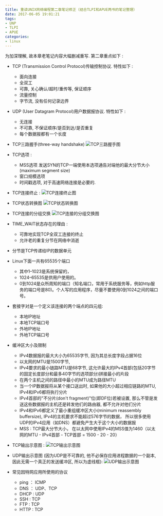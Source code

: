 ```yaml
---
title: 重读UNIX网络编程第二章笔记修正（结合TLPI和APUE两书的笔记整理）
date: 2017-06-05 19:01:21
tags:
- UNP
- TLPI
- APUE
categories:
- linux
---
```


为加深理解, 故本章老笔记内容大幅删减重写.
第二章重点如下 : 

 - TCP (Transmission Control Protocol)传输控制协议. 特性如下 : 
	 - 面向连接
	 - 全双工
	 - 可靠, 关心确认/超时/重传等, 保证顺序
	 - 流量控制
	 - 字节流, 没有任何记录边界
 - UDP (User Datagram Protocol)用户数据报协议. 特性如下 : 
	 - 无连接
	 -  不可靠, 不保证顺序/是否到达/是否重复
	 - 每个数据报都有一个长度
 - TCP三路握手(three-way handshake)
 ![TCP三路握手图](http://img.blog.csdn.net/20170604224047107?watermark/2/text/aHR0cDovL2Jsb2cuY3Nkbi5uZXQvbm9zaXg=/font/5a6L5L2T/fontsize/400/fill/I0JBQkFCMA==/dissolve/70/gravity/SouthEast)
 
 - TCP选项 : 
	 - MSS选项 发送SYN的TCP一端使用本选项通告对端他的最大分节大小(maximum segment size)
	 - 窗口规模选项
	 - 时间戳选项, 对于高速网络连接是必要的.
	
<!-- more -->
	
 - TCP连接终止 : 
 ![TCP连接终止图](http://img.blog.csdn.net/20170604230427728?watermark/2/text/aHR0cDovL2Jsb2cuY3Nkbi5uZXQvbm9zaXg=/font/5a6L5L2T/fontsize/400/fill/I0JBQkFCMA==/dissolve/70/gravity/SouthEast)
 
 - TCP状态转换图
 ![TCP状态转换图](http://img.blog.csdn.net/20170604234518885?watermark/2/text/aHR0cDovL2Jsb2cuY3Nkbi5uZXQvbm9zaXg=/font/5a6L5L2T/fontsize/400/fill/I0JBQkFCMA==/dissolve/70/gravity/SouthEast)
 
 - TCP连接的分组交换
 ![TCP连接的分组交换图](http://img.blog.csdn.net/20170604234715314?watermark/2/text/aHR0cDovL2Jsb2cuY3Nkbi5uZXQvbm9zaXg=/font/5a6L5L2T/fontsize/400/fill/I0JBQkFCMA==/dissolve/70/gravity/SouthEast)
 
 - TIME_WAIT状态存在的理由 :
	 - 可靠地实现TCP全双工连接的终止
	 - 允许老的重复分节在网络中消逝 
 - 分节是TCP传递给IP的数据单元
 - Linux下面一共有65535个端口
	 - 其中1–1023是系统保留的，
	 - 1024–65535是供用户使用的。
	 - 0到1024是众所周知的端口（知名端口，常用于系统服务等，例如http服务的端口号是80)。个人写的应用程序，尽量不要使用0到1024之间的端口号。
 - 套接字对是一个定义该连接的两个端点的四元组:
	 - 本地IP地址
	 - 本地TCP端口号
	 - 外地IP地址
	 - 外地TCP端口号
 - 缓冲区大小及限制
	 - IPv4数据报的最大大小为65535字节, 因为其总长度字段占据16位
	 - 以太网的MTU是1500字节, 
	 - IPv4要求的最小链路MTU是68字节, 这允许最大的IPv4首部(包括20字节的固定长度部分和最多40字节的选项部分)拼接最小的片段
	 - 在两个主机之间的路径中最小的MTU成为路径MTU
	 - 当一个IP数据报将从某个接口送出时, 如果他的大小超过相应链路的MTU, IPv4和IPv6都将执行分片
	 - IPv4首部的"不分片(don't fragment)"位(即DF位)若被设置, 那么不管是发送这些数据报的主机还是转发他们的路由器, 都不允许对他们分片
	 - IPv4和IPv6都定义了最小重组缓冲区大小(minimum reassembly buffersize), IPv4的主机要求不能超过576字节的数据， 所以很多使用UDP的IPv4应用（如DNS）都避免产生大于这个大小的数据报
	 - MSS : TCP最大分节大小， 在以太网中使用IPv4的MSS值为1460（以太网的MTU - IPv4首部 - TCP首部 = 1500 - 20 - 20）
 - TCP输出示意图 : 
 ![TCP输出示意图](http://img.blog.csdn.net/20170607102732371?watermark/2/text/aHR0cDovL2Jsb2cuY3Nkbi5uZXQvbm9zaXg=/font/5a6L5L2T/fontsize/400/fill/I0JBQkFCMA==/dissolve/70/gravity/SouthEast)
 - UDP输出示意图 (因为UDP是不可靠的, 他不必保存应用进程数据的一个副本, 因此无需一个真正的发送缓冲区, 所以为虚线框): 
 ![UDP输出示意图](http://img.blog.csdn.net/20170607102827548?watermark/2/text/aHR0cDovL2Jsb2cuY3Nkbi5uZXQvbm9zaXg=/font/5a6L5L2T/fontsize/400/fill/I0JBQkFCMA==/dissolve/70/gravity/SouthEast)
 - 常见因特网应用所使用的协议
	 - ping ： ICMP
	 - DNS ： UDP、TCP 
	 - DHCP : UDP
	 - SSH : TCP
	 - FTP : TCP
	 - HTTP : TCP
 